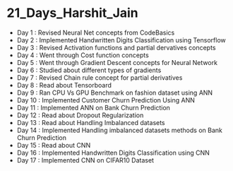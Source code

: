 # 21_Days_Harshit_Jain
* Day 1 : Revised Neural Net concepts from CodeBasics 
* Day 2 : Implemented Handwritten Digits Classification using Tensorflow
* Day 3 : Revised Activation functions and partial dervatives concepts
* Day 4 : Went through Cost function concepts
* Day 5 : Went through Gradient Descent concepts for Neural Network
* Day 6 : Studied about different types of gradients 
* Day 7 : Revised Chain rule concept for partial derivatives
* Day 8 : Read about Tensorboard 
* Day 9 : Ran CPU Vs GPU Benchmark on fashion dataset using ANN
* Day 10 : Implemented Customer Churn Prediction Using ANN
* Day 11 : Implemented ANN on Bank Churn Prediction
* Day 12 : Read about Dropout Regularization
* Day 13 : Read about Handling Imbalanced datasets
* Day 14 : Implemented Handling imbalanced datasets methods on Bank Churn Prediction
* Day 15 : Read about CNN 
* Day 16 : Implemented Handwritten Digits Classification using CNN
* Day 17 : Implemented CNN on CIFAR10 Dataset
